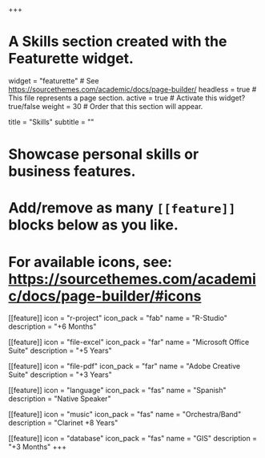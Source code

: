 +++
# A Skills section created with the Featurette widget.
widget = "featurette"  # See https://sourcethemes.com/academic/docs/page-builder/
headless = true  # This file represents a page section.
active = true  # Activate this widget? true/false
weight = 30  # Order that this section will appear.

title = "Skills"
subtitle = ""

# Showcase personal skills or business features.
# 
# Add/remove as many `[[feature]]` blocks below as you like.
# 
# For available icons, see: https://sourcethemes.com/academic/docs/page-builder/#icons

[[feature]]
  icon = "r-project"
  icon_pack = "fab"
  name = "R-Studio"
  description = "+6 Months"
  
[[feature]]
  icon = "file-excel"
  icon_pack = "far"
  name = "Microsoft Office Suite"
  description = "+5 Years"  
  
[[feature]]
  icon = "file-pdf"
  icon_pack = "far"
  name = "Adobe Creative Suite"
  description = "+3 Years"
  
[[feature]]
  icon = "language"
  icon_pack = "fas"
  name = "Spanish"
  description = "Native Speaker"

[[feature]]
  icon = "music"
  icon_pack = "fas"
  name = "Orchestra/Band"
  description = "Clarinet +8 Years"  
  
[[feature]]
  icon = "database"
  icon_pack = "fas"
  name = "GIS"
  description = "+3 Months"
+++
